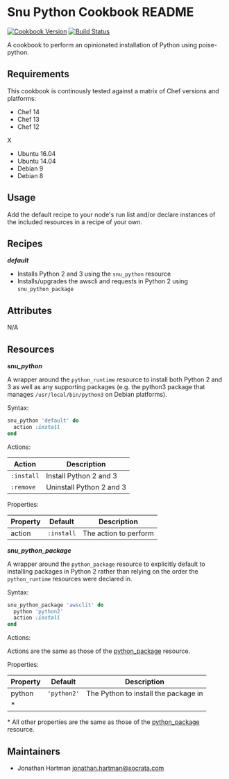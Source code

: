 # Snu Python Cookbook README

[![Cookbook Version](https://img.shields.io/cookbook/v/snu_python.svg)][cookbook]
[![Build Status](https://img.shields.io/travis/socrata-cookbooks/snu_python.svg)][travis]

[cookbook]: https://supermarket.chef.io/cookbooks/snu_python
[travis]: https://travis-ci.org/socrata-cookbooks/snu_python

A cookbook to perform an opinionated installation of Python using poise-python.

## Requirements

This cookbook is continously tested against a matrix of Chef versions and platforms:

- Chef 14
- Chef 13
- Chef 12

X

- Ubuntu 16.04
- Ubuntu 14.04
- Debian 9
- Debian 8

## Usage

Add the default recipe to your node's run list and/or declare instances of the included resources in a recipe of your own.

## Recipes

***default***

- Installs Python 2 and 3 using the `snu_python` resource
- Installs/upgrades the awscli and requests in Python 2 using `snu_python_package`

## Attributes

N/A

## Resources

***snu_python***

A wrapper around the `python_runtime` resource to install both Python 2 and 3 as well as any supporting packages (e.g. the python3 package that manages `/usr/local/bin/python3` on Debian platforms).

Syntax:

```ruby
snu_python 'default' do
  action :install
end
```

Actions:

| Action     | Description              |
|------------|--------------------------|
| `:install` | Install Python 2 and 3   |
| `:remove`  | Uninstall Python 2 and 3 |

Properties:

| Property | Default    | Description           |
|----------|------------|-----------------------|
| action   | `:install` | The action to perform |

***snu_python_package***

A wrapper around the `python_package` resource to explicitly default to installing packages in Python 2 rather than relying on the order the `python_runtime` resources were declared in.

Syntax:

```ruby
snu_python_package 'awsclit' do
  python 'python2'
  action :install
end
```

Actions:

Actions are the same as those of the [python_package](https://github.com/poise/poise-python#python_package) resource.

Properties:

| Property | Default     | Description                          |
|----------|-------------|--------------------------------------|
| python   | `'python2'` | The Python to install the package in |
| \*       |             |                                      |

\* All other properties are the same as those of the [python_package](https://github.com/poise/poise-python#python_package) resource.

## Maintainers

- Jonathan Hartman <jonathan.hartman@socrata.com>
